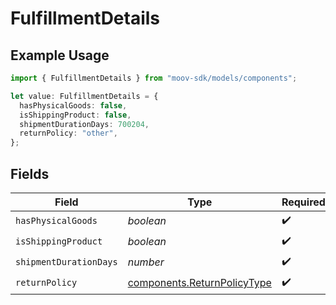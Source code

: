# FulfillmentDetails

## Example Usage

```typescript
import { FulfillmentDetails } from "moov-sdk/models/components";

let value: FulfillmentDetails = {
  hasPhysicalGoods: false,
  isShippingProduct: false,
  shipmentDurationDays: 700204,
  returnPolicy: "other",
};
```

## Fields

| Field                                                                      | Type                                                                       | Required                                                                   | Description                                                                |
| -------------------------------------------------------------------------- | -------------------------------------------------------------------------- | -------------------------------------------------------------------------- | -------------------------------------------------------------------------- |
| `hasPhysicalGoods`                                                         | *boolean*                                                                  | :heavy_check_mark:                                                         | N/A                                                                        |
| `isShippingProduct`                                                        | *boolean*                                                                  | :heavy_check_mark:                                                         | N/A                                                                        |
| `shipmentDurationDays`                                                     | *number*                                                                   | :heavy_check_mark:                                                         | N/A                                                                        |
| `returnPolicy`                                                             | [components.ReturnPolicyType](../../models/components/returnpolicytype.md) | :heavy_check_mark:                                                         | N/A                                                                        |